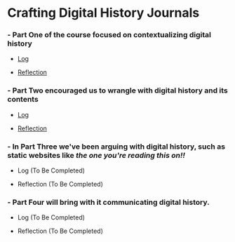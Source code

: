 # Crafting Digital History Journals


### - Part One of the course focused on **contextualizing** digital history

  - [Log](https://github.com/kay-wagg/HIST3814-Weeklies/blob/main/part-one/log.md)
  
  - [Reflection](https://github.com/kay-wagg/HIST3814-Weeklies/blob/main/part-one/reflection.md)
  
### - Part Two encouraged us to **wrangle** with digital history and its contents

- [Log](https://github.com/kay-wagg/HIST3814-Weeklies/blob/main/part-two/log.md)

- [Reflection](https://github.com/kay-wagg/HIST3814-Weeklies/blob/main/part-two/reflection.md)

### - In Part Three we've been **arguing** with digital history, such as static websites  like *the one you're reading this on!!*

  - Log (To Be Completed)
  
  - Reflection (To Be Completed)
  
### - Part Four will bring with it **communicating** digital history.

  - Log (To Be Completed)
  
  - Reflection (To Be Completed)
